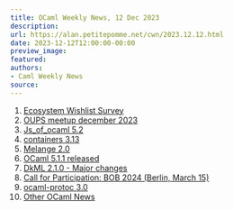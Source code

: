 ```yaml
---
title: OCaml Weekly News, 12 Dec 2023
description:
url: https://alan.petitepomme.net/cwn/2023.12.12.html
date: 2023-12-12T12:00:00-00:00
preview_image:
featured:
authors:
- Caml Weekly News
source:
---
```


<ol><li><a href="https://alan.petitepomme.net/cwn/2023.12.12.html#1">Ecosystem Wishlist Survey</a></li><li><a href="https://alan.petitepomme.net/cwn/2023.12.12.html#2">OUPS meetup december 2023</a></li><li><a href="https://alan.petitepomme.net/cwn/2023.12.12.html#3">Js_of_ocaml 5.2</a></li><li><a href="https://alan.petitepomme.net/cwn/2023.12.12.html#4">containers 3.13</a></li><li><a href="https://alan.petitepomme.net/cwn/2023.12.12.html#5">Melange 2.0</a></li><li><a href="https://alan.petitepomme.net/cwn/2023.12.12.html#6">OCaml 5.1.1 released</a></li><li><a href="https://alan.petitepomme.net/cwn/2023.12.12.html#7">DkML 2.1.0 - Major changes</a></li><li><a href="https://alan.petitepomme.net/cwn/2023.12.12.html#8">Call for Participation: BOB 2024 (Berlin, March 15)</a></li><li><a href="https://alan.petitepomme.net/cwn/2023.12.12.html#9">ocaml-protoc 3.0</a></li><li><a href="https://alan.petitepomme.net/cwn/2023.12.12.html#10">Other OCaml News</a></li></ol>
